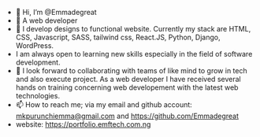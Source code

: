 - 👋 Hi, I’m @Emmadegreat
- 👀 A web developer
- 🌱 I develop designs to functional website. Currently my stack are HTML, CSS, Javascript, SASS, tailwind css, React.JS, Python, Django, WordPress.
-    I am always open to learning new skills especially in the field of software development.
- 💞️ I look forward to collaborating with teams of like mind to grow in tech and also execute project.
    As a web developer I have received several hands on training concerning web developement with the latest web technologies.
- 📫 How to reach me; via my email and github account: mkpurunchiemma@gmail.com and https://github.com/Emmadegreat
- website: https://portfolio.emftech.com.ng

<!---
Emmadegreat/Emmadegreat is a ✨ special ✨ repository because its `README.md` (this file) appears on your GitHub profile.
You can click the Preview link to take a look at your changes.
--->
